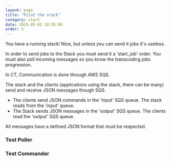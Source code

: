 ```yaml
---
layout: page
title: "Pilot the stack"
category: start
date: 2015-05-03 18:55:05
order: 5
---
```


You have a running stack! Nice, but unless you can send it jobs it's useless.

In order to send jobs to the Stack you must send it a 'start_job' order. 
You must also poll incoming messages so you know the transcoding jobs progression.

In CT, Communication is done through AWS SQS.

The stack and the clients (applications using the stack, there can be many) send and receive JSON messages though SQS.

- The clients send JSON commands in the 'input' SQS queue. The stack reads from the 'input' queue.
- The Stack sends JSON messages in the 'output' SQS queue. The clients read the 'output' SQS queue.

All messages have a defined JSON format that must be respected.

### Test Poller

### Test Commander

